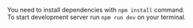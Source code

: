 You need to install dependencies with `npm install` command.<br>
To start development server run `npm run dev` on your terminal.
